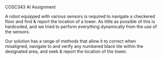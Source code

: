COSC343 AI Assignment 

A robot equipped with various sensors is required to navigate a checkered floor and find & report the location of a tower. As little as possible of this is hardcoded, and we tried to perform everything dynamically from the use of the sensors.

Our solution has a range of methods that allow it to correct when misaligned, navigate to and verify any numbered black tile within the designated area, and seek & report the location of the tower. 
